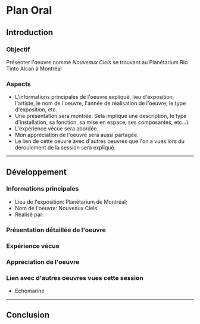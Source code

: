 # Plan Oral


## Introduction

### Objectif

Présenter l'oeuvre nommé *Nouveaux Ciels* se trouvant au Planétarium Rio Tinto Alcan à Montréal

### Aspects 
- L'informations principales de l'oeuvre expliqué, lieu d'exposition, l'artiste, le nom de l'oeuvre, l'année de réalisation de l'oeuvre, le type d'exposition, etc.
- Une présentation sera montrée. Sela implique une description, le type d'installation, sa fonction, sa mise en espace, ses composantes, etc...)
- L'expérience vécue sera abordée.
- Mon appréciation de l'oeuvre sera aussi partagée.
- Le lien de cette oeuvre avec d'autres oeuvres que l'on a vues lors du déroulement de la session sera expliqué.

---

## Développement

### Informations principales
- Lieu de l'exposition: Planétarium de Montréal;
- Nom de l'oeuvre: Nouveaux Ciels
- Réalisé par: 


### Présentation détaillée de l'oeuvre

### Expérience vécue

### Appréciation de l'oeuvre

### Lien avec d'autres oeuvres vues cette session
- Echomarine

---

## Conclusion
